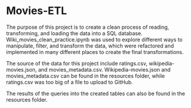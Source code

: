 # Movies-ETL

The purpose of this project is to create a clean process of reading, transforming, and loading the data into a SQL database. Wiki_movies_clean_practice.ipynb was used to explore different ways to manipulate, filter, and transform the data, which were refactored and implemented in many different places to create the final transformations.

The source of the data for this project include ratings.csv, wikipedia-movies.json, and movies_metadata.csv. Wikipedia-movies.json and movies_metadata.csv can be found in the resources folder, while ratings.csv was too big of a file to upload to GitHub. 

The results of the queries into the created tables can also be found in the resources folder.
